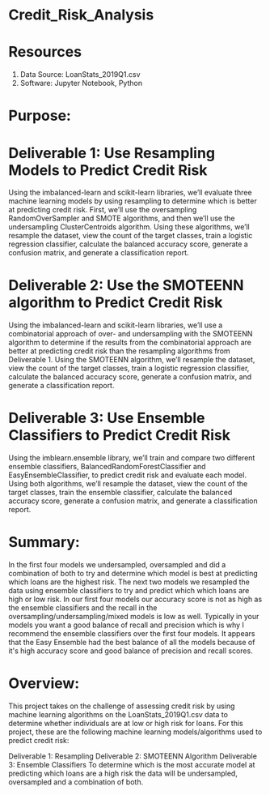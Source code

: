 # Credit_Risk_Analysis

# Resources
1. Data Source: LoanStats_2019Q1.csv
2. Software: Jupyter Notebook, Python

# Purpose:

# Deliverable 1: Use Resampling Models to Predict Credit Risk
Using the imbalanced-learn and scikit-learn libraries, we’ll evaluate three machine learning models by using resampling to determine which is better at predicting credit risk. First, we’ll use the oversampling RandomOverSampler and SMOTE algorithms, and then we’ll use the undersampling ClusterCentroids algorithm. Using these algorithms, we’ll resample the dataset, view the count of the target classes, train a logistic regression classifier, calculate the balanced accuracy score, generate a confusion matrix, and generate a classification report.

# Deliverable 2: Use the SMOTEENN algorithm to Predict Credit Risk
Using the imbalanced-learn and scikit-learn libraries, we’ll use a combinatorial approach of over- and undersampling with the SMOTEENN algorithm to determine if the results from the combinatorial approach are better at predicting credit risk than the resampling algorithms from Deliverable 1. Using the SMOTEENN algorithm, we’ll resample the dataset, view the count of the target classes, train a logistic regression classifier, calculate the balanced accuracy score, generate a confusion matrix, and generate a classification report.

# Deliverable 3: Use Ensemble Classifiers to Predict Credit Risk
Using the imblearn.ensemble library, we’ll train and compare two different ensemble classifiers, BalancedRandomForestClassifier and EasyEnsembleClassifier, to predict credit risk and evaluate each model. Using both algorithms, we’ll resample the dataset, view the count of the target classes, train the ensemble classifier, calculate the balanced accuracy score, generate a confusion matrix, and generate a classification report.

# Summary:
In the first four models we undersampled, oversampled and did a combination of both to try and determine which model is best at predicting which loans are the highest risk. The next two models we resampled the data using ensemble classifiers to try and predict which which loans are high or low risk. In our first four models our accuracy score is not as high as the ensemble classifiers and the recall in the oversampling/undersampling/mixed models is low as well. Typically in your models you want a good balance of recall and precision which is why I recommend the ensemble classifiers over the first four models. It appears that the Easy Ensemble had the best balance of all the models because of it's high accuracy score and good balance of precision and recall scores.

# Overview:
This project takes on the challenge of assessing credit risk by using machine learning algorithms on the LoanStats_2019Q1.csv data to determine whether individuals are at low or high risk for loans. For this project, these are the following machine learning models/algorithms used to predict credit risk:

Deliverable 1: Resampling
Deliverable 2: SMOTEENN Algorithm
Deliverable 3: Ensemble Classifiers
To determine which is the most accurate model at predicting which loans are a high risk the data will be undersampled, oversampled and a combination of both.
